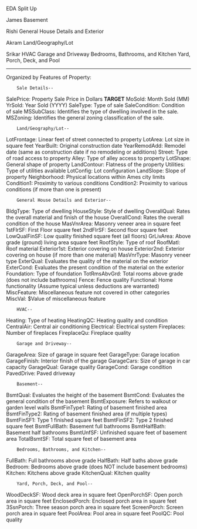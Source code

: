 EDA Split Up

James
  Basement

Rishi
  General House Details and Exterior

Akram
  Land/Geography/Lot

Srikar
  HVAC
  Garage and Driveway
  Bedrooms, Bathrooms, and Kitchen
  Yard, Porch, Deck, and Pool

__________________________________________________________________________
Organized by Features of Property:

        Sale Details--
SalePrice: Property Sale Price in Dollars ****TARGET****
MoSold: Month Sold (MM)
YrSold: Year Sold (YYYY)
SaleType: Type of sale
SaleCondition: Condition of sale
MSSubClass: Identifies the type of dwelling involved in the sale.
MSZoning: Identifies the general zoning classification of the sale.

        Land/Geography/Lot--
LotFrontage: Linear feet of street connected to property
LotArea: Lot size in square feet
YearBuilt: Original construction date
YearRemodAdd: Remodel date (same as construction date if no remodeling or additions)
Street: Type of road access to property
Alley: Type of alley access to property
LotShape: General shape of property
LandContour: Flatness of the property
Utilities: Type of utilities available
LotConfig: Lot configuration
LandSlope: Slope of property
Neighborhood: Physical locations within Ames city limits
Condition1: Proximity to various conditions
Condition2: Proximity to various conditions (if more than one is present)

        General House Details and Exterior--
BldgType: Type of dwelling
HouseStyle: Style of dwelling
OverallQual: Rates the overall material and finish of the house
OverallCond: Rates the overall condition of the house
MasVnrArea: Masonry veneer area in square feet
1stFlrSF: First Floor square feet
2ndFlrSF: Second floor square feet
LowQualFinSF: Low quality finished square feet (all floors)
GrLivArea: Above grade (ground) living area square feet
RoofStyle: Type of roof
RoofMatl: Roof material
Exterior1st: Exterior covering on house
Exterior2nd: Exterior covering on house (if more than one material)
MasVnrType: Masonry veneer type
ExterQual: Evaluates the quality of the material on the exterior
ExterCond: Evaluates the present condition of the material on the exterior
Foundation: Type of foundation
TotRmsAbvGrd: Total rooms above grade (does not include bathrooms)
Fence: Fence quality
Functional: Home functionality (Assume typical unless deductions are warranted)
MiscFeature: Miscellaneous feature not covered in other categories
MiscVal: $Value of miscellaneous feature

        HVAC--
Heating: Type of heating
HeatingQC: Heating quality and condition
CentralAir: Central air conditioning
Electrical: Electrical system
Fireplaces: Number of fireplaces
FireplaceQu: Fireplace quality

        Garage and Driveway--
GarageArea: Size of garage in square feet
GarageType: Garage location
GarageFinish: Interior finish of the garage
GarageCars: Size of garage in car capacity
GarageQual: Garage quality
GarageCond: Garage condition
PavedDrive: Paved driveway

        Basement--
BsmtQual: Evaluates the height of the basement
BsmtCond: Evaluates the general condition of the basement
BsmtExposure: Refers to walkout or garden level walls
BsmtFinType1: Rating of basement finished area
BsmtFinType2: Rating of basement finished area (if multiple types)
BsmtFinSF1: Type 1 finished square feet
BsmtFinSF2: Type 2 finished square feet
BsmtFullBath: Basement full bathrooms
BsmtHalfBath: Basement half bathrooms
BsmtUnfSF: Unfinished square feet of basement area
TotalBsmtSF: Total square feet of basement area

        Bedrooms, Bathrooms, and Kitchen--
FullBath: Full bathrooms above grade
HalfBath: Half baths above grade
Bedroom: Bedrooms above grade (does NOT include basement bedrooms)
Kitchen: Kitchens above grade
KitchenQual: Kitchen quality

        Yard, Porch, Deck, and Pool--
WoodDeckSF: Wood deck area in square feet
OpenPorchSF: Open porch area in square feet
EnclosedPorch: Enclosed porch area in square feet
3SsnPorch: Three season porch area in square feet
ScreenPorch: Screen porch area in square feet
PoolArea: Pool area in square feet
PoolQC: Pool quality
